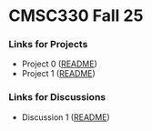 # CMSC330 Fall 25

### Links for Projects

- Project 0 ([README](https://github.com/cmsc330fall25/fall25/blob/main/projects/project0/project0.md))
- Project 1 ([README](https://github.com/cmsc330fall25/fall25/blob/main/projects/project1/project1.md))

### Links for Discussions

- Discussion 1 ([README](https://github.com/cmsc330fall25/fall25/tree/main/discussions/d1_git))
